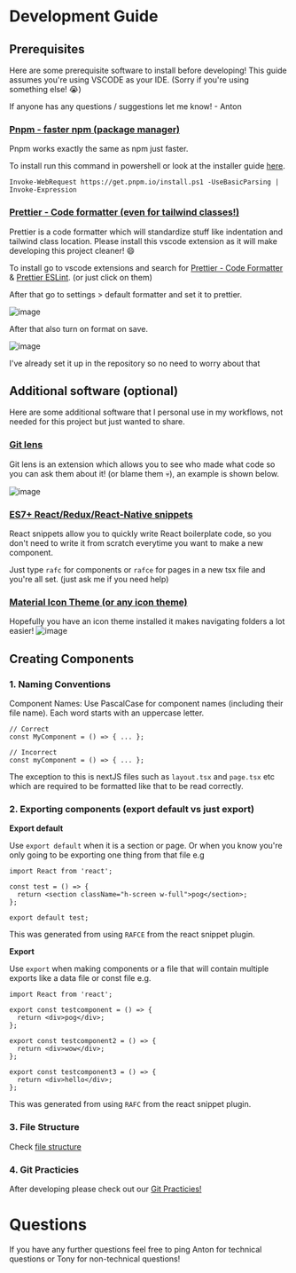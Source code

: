 # Development Guide

## Prerequisites

Here are some prerequisite software to install before developing! This guide assumes you're using VSCODE as your IDE. (Sorry if you're using something else! :sob:)

If anyone has any questions / suggestions let me know! - Anton

### [Pnpm - faster npm (package manager)](https://pnpm.io/) <br/>

Pnpm works exactly the same as npm just faster.

To install run this command in powershell or look at the installer guide [here](https://pnpm.io/installation).

```
Invoke-WebRequest https://get.pnpm.io/install.ps1 -UseBasicParsing | Invoke-Expression
```

### [Prettier - Code formatter (even for tailwind classes!)](https://prettier.io/)

Prettier is a code formatter which will standardize stuff like indentation and tailwind class location. Please install this vscode extension as it will make developing this project cleaner! :smile:

To install go to vscode extensions and search for [Prettier - Code Formatter](https://marketplace.visualstudio.com/items?itemName=esbenp.prettier-vscode) & [Prettier ESLint](https://marketplace.visualstudio.com/items?itemName=rvest.vs-code-prettier-eslint). (or just click on them)

After that go to settings > default formatter and set it to prettier.

![image](https://github.com/user-attachments/assets/cc8dcff4-fe4b-4d49-b29b-7bf1cb4d54be)

After that also turn on format on save.

![image](https://github.com/user-attachments/assets/6325c6f5-2977-4e10-9682-b5eca7588640)

I've already set it up in the repository so no need to worry about that

## Additional software (optional)

Here are some additional software that I personal use in my workflows, not needed for this project but just wanted to share.

### [Git lens](https://marketplace.visualstudio.com/items?itemName=eamodio.gitlens)

Git lens is an extension which allows you to see who made what code so you can ask them about it! (or blame them 💀), an example is shown below.

![image](https://github.com/user-attachments/assets/634f1dfe-71af-419a-81fb-8ff9ccc43fcb)

### [ES7+ React/Redux/React-Native snippets](https://marketplace.visualstudio.com/items?itemName=dsznajder.es7-react-js-snippets)

React snippets allow you to quickly write React boilerplate code, so you don't need to write it from scratch everytime you want to make a new component.

Just type `rafc` for components or `rafce` for pages in a new tsx file and you're all set. (just ask me if you need help)

### [Material Icon Theme (or any icon theme)](https://marketplace.visualstudio.com/items?itemName=PKief.material-icon-theme)

Hopefully you have an icon theme installed it makes navigating folders a lot easier!
![image](https://github.com/user-attachments/assets/99910faa-639f-462c-aaf2-9ca7a121fcc4)

## Creating Components

### 1. Naming Conventions

Component Names: Use PascalCase for component names (including their file name). Each word starts with an uppercase letter.

```tsx
// Correct
const MyComponent = () => { ... };

// Incorrect
const myComponent = () => { ... };
```

The exception to this is nextJS files such as `layout.tsx` and `page.tsx` etc which are required to be formatted like that to be read correctly.

### 2. Exporting components (export default vs just export)

**Export default**

Use `export default` when it is a section or page. Or when you know you're only going to be exporting one thing from that file e.g

```tsx
import React from 'react';

const test = () => {
  return <section className="h-screen w-full">pog</section>;
};

export default test;
```

This was generated from using `RAFCE` from the react snippet plugin.

**Export**

Use `export` when making components or a file that will contain multiple exports like a data file or const file e.g.

```tsx
import React from 'react';

export const testcomponent = () => {
  return <div>pog</div>;
};

export const testcomponent2 = () => {
  return <div>wow</div>;
};

export const testcomponent3 = () => {
  return <div>hello</div>;
};
```

This was generated from using `RAFC` from the react snippet plugin.

### 3. File Structure

Check [file structure](./STRUCTURE.md)

### 4. Git Practicies

After developing please check out our [Git Practicies!](./GIT.md)

# Questions

If you have any further questions feel free to ping Anton for technical questions or Tony for non-technical questions!
